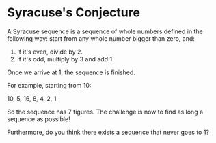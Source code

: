 # Syracuse's Conjecture

A Syracuse sequence is a sequence of whole numbers defined in the following way: start from any whole number bigger than zero, and:
1. If it's even, divide by 2.
2. If it's odd, multiply by 3 and add 1.

Once we arrive at 1, the sequence is finished.

For example, starting from 10:

10, 5, 16, 8, 4, 2, 1

So the sequence has 7 figures. The challenge is now to find as long a sequence as possible!

Furthermore, do you think there exists a sequence that never goes to 1?

